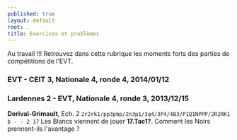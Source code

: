 ```yaml
---
published: true
layout: default
root: .
title: Exercices et problèmes
---
```


Au travail !!! Retrouvez dans cette rubrique les moments forts des parties de compétitions de l'EVT.

### EVT - CEIT 3, Nationale 4, ronde 4, 2014/01/12 ###

### Lardennes 2 - EVT, Nationale 4, ronde 3, 2013/12/15 ###

**Dorival-Grimault**, Ech. 2
`2r2rk1/pp3pbp/2n3p1/3q4/3P4/4B3/P1Q1NPPP/2R2RK1 b - - 2 17`
Les Blancs viennent de jouer **17.Tac1?**. Comment les Noirs prennent-ils l'avantage ?